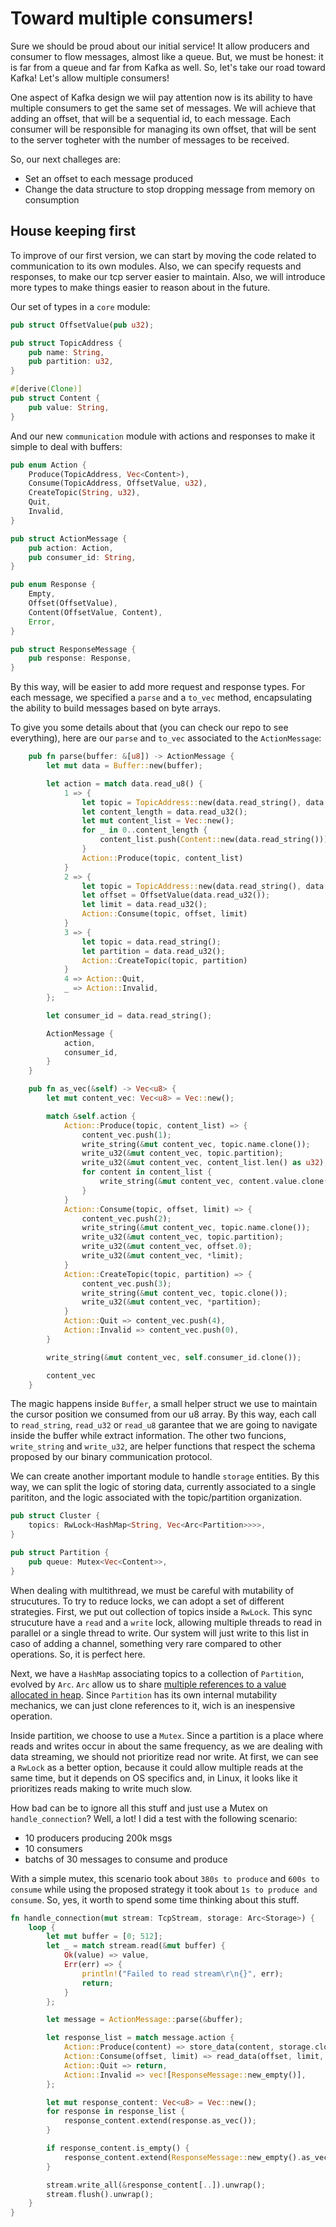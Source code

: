 # Toward multiple consumers!

Sure we should be proud about our initial service! It allow producers and consumer to flow messages, almost like a queue. But, we must be honest: it is far from a queue and far from Kafka as well. So, let's take our road toward Kafka! Let's allow multiple consumers!

One aspect of Kafka design we wiil pay attention now is its ability to have multiple consumers to get the same set of messages. We will achieve that adding an offset, that will be a sequential id, to each message. Each consumer will be responsible for managing its own offset, that will be sent to the server togheter with the number of messages to be received.

So, our next challeges are:

- Set an offset to each message produced
- Change the data structure to stop dropping message from memory on consumption

## House keeping first

To improve of our first version, we can start by moving the code related to communication to its own modules. Also, we can specify requests and responses, to make our tcp server easier to maintain. Also, we will introduce more types to make things easier to reason about in the future. 

Our set of types in a `core` module:

```rust
pub struct OffsetValue(pub u32);

pub struct TopicAddress {
    pub name: String,
    pub partition: u32,
}

#[derive(Clone)]
pub struct Content {
    pub value: String,
}
```

And our new `communication` module with actions and responses to make it simple to deal with buffers:

```rust
pub enum Action {
    Produce(TopicAddress, Vec<Content>),
    Consume(TopicAddress, OffsetValue, u32),
    CreateTopic(String, u32),
    Quit,
    Invalid,
}

pub struct ActionMessage {
    pub action: Action,
    pub consumer_id: String,
}

pub enum Response {
    Empty,
    Offset(OffsetValue),
    Content(OffsetValue, Content),
    Error,
}

pub struct ResponseMessage {
    pub response: Response,
}
```

By this way, will be easier to add more request and response types. For each message, we specified a `parse` and a `to_vec` method, encapsulating the ability to build messages based on byte arrays.

To give you some details about that (you can check our repo to see everything), here are our `parse` and `to_vec` associated to the `ActionMessage`:

```rust
    pub fn parse(buffer: &[u8]) -> ActionMessage {
        let mut data = Buffer::new(buffer);

        let action = match data.read_u8() {
            1 => {
                let topic = TopicAddress::new(data.read_string(), data.read_u32());
                let content_length = data.read_u32();
                let mut content_list = Vec::new();
                for _ in 0..content_length {
                    content_list.push(Content::new(data.read_string()))
                }
                Action::Produce(topic, content_list)
            }
            2 => {
                let topic = TopicAddress::new(data.read_string(), data.read_u32());
                let offset = OffsetValue(data.read_u32());
                let limit = data.read_u32();
                Action::Consume(topic, offset, limit)
            }
            3 => {
                let topic = data.read_string();
                let partition = data.read_u32();
                Action::CreateTopic(topic, partition)
            }
            4 => Action::Quit,
            _ => Action::Invalid,
        };

        let consumer_id = data.read_string();

        ActionMessage {
            action,
            consumer_id,
        }
    }

    pub fn as_vec(&self) -> Vec<u8> {
        let mut content_vec: Vec<u8> = Vec::new();

        match &self.action {
            Action::Produce(topic, content_list) => {
                content_vec.push(1);
                write_string(&mut content_vec, topic.name.clone());
                write_u32(&mut content_vec, topic.partition);
                write_u32(&mut content_vec, content_list.len() as u32);
                for content in content_list {
                    write_string(&mut content_vec, content.value.clone());
                }
            }
            Action::Consume(topic, offset, limit) => {
                content_vec.push(2);
                write_string(&mut content_vec, topic.name.clone());
                write_u32(&mut content_vec, topic.partition);
                write_u32(&mut content_vec, offset.0);
                write_u32(&mut content_vec, *limit);
            }
            Action::CreateTopic(topic, partition) => {
                content_vec.push(3);
                write_string(&mut content_vec, topic.clone());
                write_u32(&mut content_vec, *partition);
            }
            Action::Quit => content_vec.push(4),
            Action::Invalid => content_vec.push(0),
        }

        write_string(&mut content_vec, self.consumer_id.clone());

        content_vec
    }
```

The magic happens inside `Buffer`, a small helper struct we use to maintain the cursor position we consumed from our u8 array. By this way, each call to `read_string`, `read_u32` or `read_u8` garantee that we are going to navigate inside the buffer while extract information. The other two funcions, `write_string` and `write_u32`, are helper functions that respect the schema proposed by our binary communication protocol.

We can create another important module to handle `storage` entities. By this way, we can split the logic of storing data, currently associated to a single parititon, and the logic associated with the topic/partition organization.

```rust
pub struct Cluster {
    topics: RwLock<HashMap<String, Vec<Arc<Partition>>>>,
}

pub struct Partition {
    pub queue: Mutex<Vec<Content>>,
}
```

When dealing with multithread, we must be careful with mutability of strucutures. To try to reduce locks, we can adopt a set of different strategies. First, we put out collection of topics inside a `RwLock`. This sync strucuture have a `read` and a `write` lock, allowing multiple threads to read in parallel or a single thread to write. Our system will just write to this list in caso of adding a channel, something very rare compared to other operations. So, it is perfect here.

Next, we have a `HashMap` associating topics to a collection of `Partition`, evolved by `Arc`. `Arc` allow us to share [multiple references to a value allocated in heap](https://doc.rust-lang.org/beta/std/sync/struct.Arc.html). Since `Partition` has its own internal mutability mechanics, we can just clone references to it, wich is an inespensive operation.

Inside partition, we choose to use a `Mutex`. Since a partition is a place where reads and writes occur in about the same frequency, as we are dealing with data streaming, we should not prioritize read nor write. At first, we can see a `RwLock` as a better option, because it could allow multiple reads at the same time, but it depends on OS specifics and, in Linux, it looks like it prioritizes reads making to write much slow.

How bad can be to ignore all this stuff and just use a Mutex on `handle_connection`? Well, a lot! I did a test with the following scenario:

- 10 producers producing 200k msgs
- 10 consumers
- batchs of 30 messages to consume and produce

With a simple mutex, this scenario took about `380s to produce` and `600s to consume` while using the proposed strategy it took about `1s to produce and consume`. So, yes, it worth to spend some time thinking about this stuff.


```rust
fn handle_connection(mut stream: TcpStream, storage: Arc<Storage>) {
    loop {
        let mut buffer = [0; 512];
        let _ = match stream.read(&mut buffer) {
            Ok(value) => value,
            Err(err) => {
                println!("Failed to read stream\r\n{}", err);
                return;
            }
        };

        let message = ActionMessage::parse(&buffer);

        let response_list = match message.action {
            Action::Produce(content) => store_data(content, storage.clone()),
            Action::Consume(offset, limit) => read_data(offset, limit, storage.clone()),
            Action::Quit => return,
            Action::Invalid => vec![ResponseMessage::new_empty()],
        };

        let mut response_content: Vec<u8> = Vec::new();
        for response in response_list {
            response_content.extend(response.as_vec());
        }

        if response_content.is_empty() {
            response_content.extend(ResponseMessage::new_empty().as_vec());
        }

        stream.write_all(&response_content[..]).unwrap();
        stream.flush().unwrap();
    }
}
```